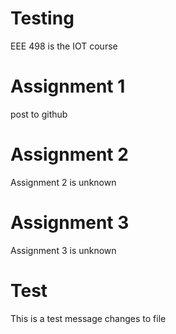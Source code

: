 # Testing
EEE 498 is the IOT course

# Assignment 1
post to github
# Assignment 2
Assignment 2 is unknown
 # Assignment 3
 Assignment 3 is unknown

 # Test
 This is a test message
 changes to file